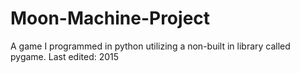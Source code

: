 # Moon-Machine-Project
A game I programmed in python utilizing a non-built in library called pygame. Last edited: 2015
